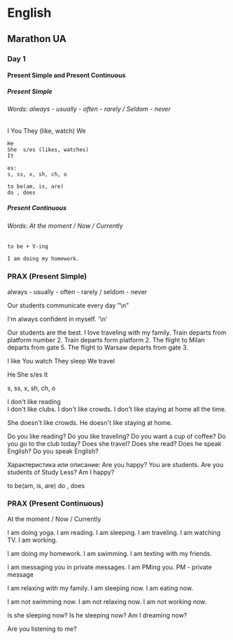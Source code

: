 ﻿# English
## Marathon UA
### Day 1

#### Present Simple and Present Continuous

##### Present Simple
###### Words:  always - usually - often - rarely / Seldom - never

I 
You 
They  (like, watch)
We 

    He 
    She  s/es (likes, watches)
    It

    es:
    s, ss, x, sh, ch, o

    to be(am, is, are)
    do , does 

##### Present Continuous
###### Words: At the moment / Now / Currently

    to be + V-ing 

    I am doing my homework.

### PRAX (Present Simple)

always - usually - often - rarely / seldom - never

Our students communicate every day "\n"

I'm always confident in myself. '\n'

Our students are the best.
I love traveling with my family.
Train departs from platform number 2.
Train departs form platform 2.
The flight to Milan departs from gate 5.
The flight to Warsaw departs from gate 3.

I like
You watch
They sleep
We travel

He 
She  s/es 
It

s, ss, x, sh, ch, o

I don't like reading    
I don't like clubs.
I don't like crowds.
I don't like staying at home all the time.

She doesn't like crowds.
He doesn't like staying at home.


Do you like reading?
Do you like traveling?
Do you want a cup of coffee?
Do you go to the club today?
Does she travel?
Does she read?
Does he speak English?
Do you speak English?

Характеристика или описание:
Are you happy?
You are students.
Are you students of Study Less?
Am I happy?

to be(am, is, are)
do , does 

### PRAX (Present Continuous)

At the moment / Now / Currently

I am doing yoga.
I am reading.
I am sleeping.
I am traveling.
I am watching TV.
I am working.

I am doing my homework.
I am swimming.
I am texting with my friends.

I am messaging you in private messages.
I am PMing you.
PM - private message

I am relaxing with my family.
I am sleeping now.
I am eating now.


I am not swimming now.
I am not relaxing now.
I am not working now.

Is she sleeping now?
Is he sleeping now?
Am I dreaming now?

Are you listening to me?



